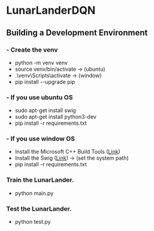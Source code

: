 # LunarLanderDQN

## Building a Development Environment
### - Create the venv
* python -m venv venv
* source venv/bin/activate -> (ubuntu)
* .\venv\Scripts\activate -> (window)
* pip install --upgrade pip

### - If you use ubuntu OS
* sudo apt-get install swig
* sudo apt-get install python3-dev
* pip install -r requirements.txt

### - If you use window OS
* Install the Microsoft C++ Build Tools ([Link](https://visualstudio.microsoft.com/ko/visual-cpp-build-tools/))
* Install the Swig ([Link](https://sourceforge.net/projects/swig/files/swigwin/swigwin-3.0.2/swigwin-3.0.2.zip/download)) -> (set the system path)
* pip install -r requirements.txt

### Train the LunarLander.
* python main.py

### Test the LunarLander.
* python test.py